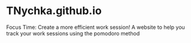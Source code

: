 # TNychka.github.io
Focus Time: Create a more efficient work session!
A website to help you track your work sessions using the pomodoro method
